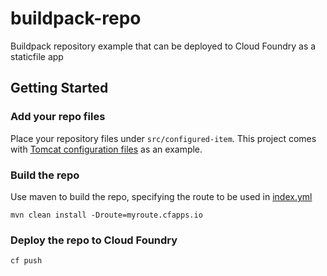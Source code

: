 # buildpack-repo
Buildpack repository example that can be deployed to Cloud Foundry as a staticfile app

## Getting Started

### Add your repo files
Place your repository files under `src/configured-item`. This project comes with [Tomcat configuration files](https://github.com/cloudfoundry/java-buildpack/blob/master/docs/container-tomcat.md#external-tomcat-configuration) as an example. 

### Build the repo
Use maven to build the repo, specifying the route to be used in [index.yml](https://github.com/cloudfoundry/java-buildpack/blob/master/docs/extending-repositories.md)

```
mvn clean install -Droute=myroute.cfapps.io
```

### Deploy the repo to Cloud Foundry

```
cf push
```